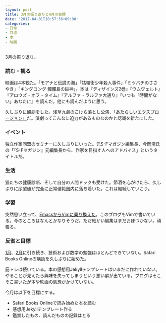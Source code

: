 ```yaml
---
layout: post
title: 3月の振り返りと4月の目標
date: '2017-04-01T10:57:36+09:00'
categories:
- 日常
- 目標
- 本
- 映画
---
```


3月の振り返り。

### 読む・観る

映画は4本観た。「モアナと伝説の海」「牯嶺街少年殺人事件」「ミツバチのささやき」「キングコング 髑髏島の巨神」。本は『ディザインズ2巻』『ウムヴェルト』『アロウズ・オフ・タイム』『アルファ・ラルファ大通り』『いつも「時間がない」あなたに』を読んだ。他にも読んだように思う。

久しぶりに観劇をした。浅草九劇のこけら落とし公演、[「あたらしいエクスプロージョン」](https://asakusa-kokono.com/list/2016/11/id-376/)だ。演劇ってこんなに迫力があるものなのかと認識を新たにした。

### イベント

独立作家同盟のセミナーに久しぶりにいった。元S-Fマガジン編集長、今岡清氏の「『S-Fマガジン』元編集長から、作家を目指す人へのアドバイス」というタイトルだ。

### 生活

猫たちの健康診断、そして自分の人間ドックも受けた。節酒を心がけたら、久しぶりに尿酸値が完全に正常値範囲内に落ち着いた。これは継続していこう。

### 学習

突然思い立って、[EmacsからVimに乗り換えた](/blog/2017/03/emacs-to-vim.html)。このブログもVimで書いている。今のところはなんとかなりそうだ。ただ細かい編集はまだおぼつかない。頑張る。

### 反省と目標

[1月](/movabletype/2017/02/jan-review.html)、[2月](/movabletype/2017/03/feb-review.html)に引き続き、技術および数学の勉強はほとんどできていない。Safari Books Onlineの購読を久しぶりに始めた。

筋トレは続いている。本の感想用Jekyllテンプレートはいまだに作れていない。やることが見えたら興味を失ってしまうという悪い癖が出ている。ブログはそこそこ書いたが本や映画の感想がかけていない。

今月は以下を目標にする。

* Safari Books Onlineで読み始めた本を読む
* 感想用Jekyllテンプレート作る
* 鑑賞したもの、読んだものの記録はとる
